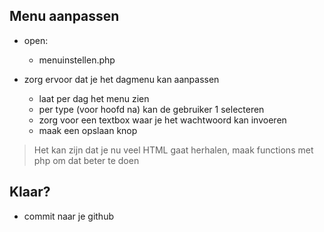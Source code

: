 
## Menu aanpassen

- open:
    - menuinstellen.php

- zorg ervoor dat je het dagmenu kan aanpassen
    - laat per dag het menu zien
    - per type (voor hoofd na) kan de gebruiker 1 selecteren
    - zorg voor een textbox waar je het wachtwoord kan invoeren
    - maak een opslaan knop

> Het kan zijn dat je nu veel HTML gaat herhalen, maak functions met php om dat beter te doen


## Klaar?
- commit naar je github